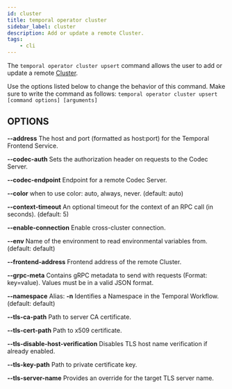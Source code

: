 ```yaml
---
id: cluster
title: temporal operator cluster
sidebar_label: cluster
description: Add or update a remote Cluster.
tags:
	- cli
---
```



The `temporal operator cluster upsert` command allows the user to add or update a remote [Cluster](/clusters).

Use the options listed below to change the behavior of this command.
Make sure to write the command as follows:
`temporal operator cluster upsert [command options] [arguments]`

## OPTIONS

**--address**
The host and port (formatted as host:port) for the Temporal Frontend Service.

**--codec-auth**
Sets the authorization header on requests to the Codec Server.

**--codec-endpoint**
Endpoint for a remote Codec Server.

**--color**
when to use color: auto, always, never. (default: auto)

**--context-timeout**
An optional timeout for the context of an RPC call (in seconds). (default: 5)

**--enable-connection**
Enable cross-cluster connection.

**--env**
Name of the environment to read environmental variables from. (default: default)

**--frontend-address**
Frontend address of the remote Cluster.

**--grpc-meta**
Contains gRPC metadata to send with requests (Format: key=value). Values must be in a valid JSON format.

**--namespace**
Alias: **-n**
Identifies a Namespace in the Temporal Workflow. (default: default)

**--tls-ca-path**
Path to server CA certificate.

**--tls-cert-path**
Path to x509 certificate.

**--tls-disable-host-verification**
Disables TLS host name verification if already enabled.

**--tls-key-path**
Path to private certificate key.

**--tls-server-name**
Provides an override for the target TLS server name.

